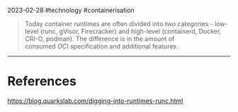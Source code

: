 2023-02-28
#technology #containerisation 

> Today container runtimes are often divided into two categories - low-level (runc, gVisor, Firecracker) and high-level (containerd, Docker, CRI-O, podman). The difference is in the amount of consumed _OCI_ specification and additional features.





---
# References

https://blog.quarkslab.com/digging-into-runtimes-runc.html